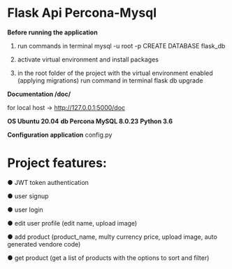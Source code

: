 # Flask Api Percona-Mysql

**Before running the application**


1. run commands in terminal
mysql -u root -p
CREATE DATABASE flask_db

2. activate virtual environment and install packages


3. in the root folder of the project with the virtual environment enabled (applying migrations)
run command in terminal
flask db upgrade


**Documentation /doc/**

for local host  -> http://127.0.0.1:5000/doc

**OS Ubuntu 20.04**
**db Percona MySQL 8.0.23**
**Python 3.6**


**Configuration application**
config.py


# Project features:

● JWT token authentication 

● user signup

● user login

● edit user profile (edit name, upload image)

● add product (product_name, multy currency price, upload image, auto generated vendore code)

● get product (get a list of products with the options to sort and filter)









